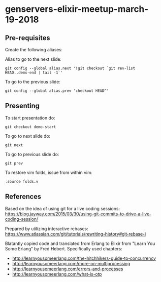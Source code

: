 # genservers-elixir-meetup-march-19-2018

## Pre-requisites

Create the following aliases:

Alias to go to the next slide:

    git config --global alias.next '!git checkout `git rev-list HEAD..demo-end | tail -1`'

To go to the previous slide:

    git config --global alias.prev 'checkout HEAD^'

## Presenting

To start presentation do:

    git checkout demo-start

To go to next slide do:

    git next

To go to previous slide do:

    git prev

To restore vim folds, issue from within vim:

    :source folds.v

## References

Based on the idea of using git for a live coding sessions:
https://blog.jayway.com/2015/03/30/using-git-commits-to-drive-a-live-coding-session/

Prepared by utilizing interactive rebases:
https://www.atlassian.com/git/tutorials/rewriting-history#git-rebase-i

Blatantly copied code and translated from Erlang to Elixir from
"Learn You Some Erlang" by Fred Hebert. Specifically used chapters:

- http://learnyousomeerlang.com/the-hitchhikers-guide-to-concurrency
- http://learnyousomeerlang.com/more-on-multiprocessing
- http://learnyousomeerlang.com/errors-and-processes
- http://learnyousomeerlang.com/what-is-otp
